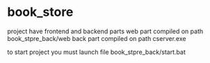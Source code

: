 # book_store

project have frontend and backend parts
web part compiled on path book_stpre_back/web
back part compiled on path cserver.exe

to start project you must launch file book_stpre_back/start.bat

